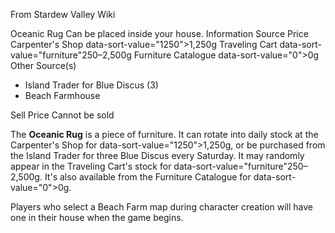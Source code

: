 From Stardew Valley Wiki

Oceanic Rug Can be placed inside your house. Information Source Price Carpenter's Shop data-sort-value="1250"&gt;1,250g Traveling Cart data-sort-value="furniture"250–2,500g Furniture Catalogue data-sort-value="0"&gt;0g Other Source(s)

- Island Trader for Blue Discus (3)
- Beach Farmhouse

Sell Price Cannot be sold

The **Oceanic Rug** is a piece of furniture. It can rotate into daily stock at the Carpenter's Shop for data-sort-value="1250"&gt;1,250g, or be purchased from the Island Trader for three Blue Discus every Saturday. It may randomly appear in the Traveling Cart's stock for data-sort-value="furniture"250–2,500g. It's also available from the Furniture Catalogue for data-sort-value="0"&gt;0g.

Players who select a Beach Farm map during character creation will have one in their house when the game begins.